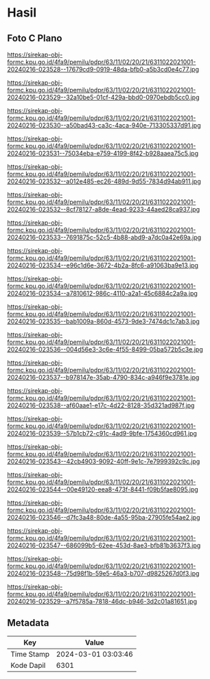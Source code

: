 # Hasil

## Foto C Plano

https://sirekap-obj-formc.kpu.go.id/4fa9/pemilu/pdpr/63/11/02/20/21/6311022021001-20240216-023528--17679cd9-0919-48da-bfb0-a5b3cd0e4c77.jpg

https://sirekap-obj-formc.kpu.go.id/4fa9/pemilu/pdpr/63/11/02/20/21/6311022021001-20240216-023529--32a10be5-01cf-429a-bbd0-0970ebdb5cc0.jpg

https://sirekap-obj-formc.kpu.go.id/4fa9/pemilu/pdpr/63/11/02/20/21/6311022021001-20240216-023530--a50bad43-ca3c-4aca-940e-713305337d91.jpg

https://sirekap-obj-formc.kpu.go.id/4fa9/pemilu/pdpr/63/11/02/20/21/6311022021001-20240216-023531--75034eba-e759-4199-8f42-b928aaea75c5.jpg

https://sirekap-obj-formc.kpu.go.id/4fa9/pemilu/pdpr/63/11/02/20/21/6311022021001-20240216-023532--a012e485-ec26-489d-9d55-7834d94ab911.jpg

https://sirekap-obj-formc.kpu.go.id/4fa9/pemilu/pdpr/63/11/02/20/21/6311022021001-20240216-023532--8cf78127-a8de-4ead-9233-44aed28ca937.jpg

https://sirekap-obj-formc.kpu.go.id/4fa9/pemilu/pdpr/63/11/02/20/21/6311022021001-20240216-023533--7691875c-52c5-4b88-abd9-a7dc0a42e69a.jpg

https://sirekap-obj-formc.kpu.go.id/4fa9/pemilu/pdpr/63/11/02/20/21/6311022021001-20240216-023534--e96c1d6e-3672-4b2a-8fc6-a91063ba9e13.jpg

https://sirekap-obj-formc.kpu.go.id/4fa9/pemilu/pdpr/63/11/02/20/21/6311022021001-20240216-023534--a7810612-986c-4110-a2a1-45c6884c2a9a.jpg

https://sirekap-obj-formc.kpu.go.id/4fa9/pemilu/pdpr/63/11/02/20/21/6311022021001-20240216-023535--bab1009a-860d-4573-9de3-7474dc1c7ab3.jpg

https://sirekap-obj-formc.kpu.go.id/4fa9/pemilu/pdpr/63/11/02/20/21/6311022021001-20240216-023536--004d56e3-3c6e-4f55-8499-05ba572b5c3e.jpg

https://sirekap-obj-formc.kpu.go.id/4fa9/pemilu/pdpr/63/11/02/20/21/6311022021001-20240216-023537--b978147e-35ab-4790-834c-a946f9e3781e.jpg

https://sirekap-obj-formc.kpu.go.id/4fa9/pemilu/pdpr/63/11/02/20/21/6311022021001-20240216-023538--af60aae1-e17c-4d22-8128-35d321ad987f.jpg

https://sirekap-obj-formc.kpu.go.id/4fa9/pemilu/pdpr/63/11/02/20/21/6311022021001-20240216-023539--57b1cb72-c91c-4ad9-9bfe-1754360cd961.jpg

https://sirekap-obj-formc.kpu.go.id/4fa9/pemilu/pdpr/63/11/02/20/21/6311022021001-20240216-023543--42cb4903-9092-40ff-9e1c-7e7999392c9c.jpg

https://sirekap-obj-formc.kpu.go.id/4fa9/pemilu/pdpr/63/11/02/20/21/6311022021001-20240216-023544--00e49120-eea8-473f-8441-f09b5fae8095.jpg

https://sirekap-obj-formc.kpu.go.id/4fa9/pemilu/pdpr/63/11/02/20/21/6311022021001-20240216-023546--d7fc3a48-80de-4a55-95ba-27905fe54ae2.jpg

https://sirekap-obj-formc.kpu.go.id/4fa9/pemilu/pdpr/63/11/02/20/21/6311022021001-20240216-023547--686099b5-62ee-453d-8ae3-bfb81b3637f3.jpg

https://sirekap-obj-formc.kpu.go.id/4fa9/pemilu/pdpr/63/11/02/20/21/6311022021001-20240216-023548--75d98f1b-59e5-46a3-b707-d9825267d0f3.jpg

https://sirekap-obj-formc.kpu.go.id/4fa9/pemilu/pdpr/63/11/02/20/21/6311022021001-20240216-023529--a7f5785a-7818-46dc-b946-3d2c01a81651.jpg


## Metadata

| Key        | Value               |
| ---------- | ------------------- |
| Time Stamp | 2024-03-01 03:03:46 |
| Kode Dapil | 6301                |



